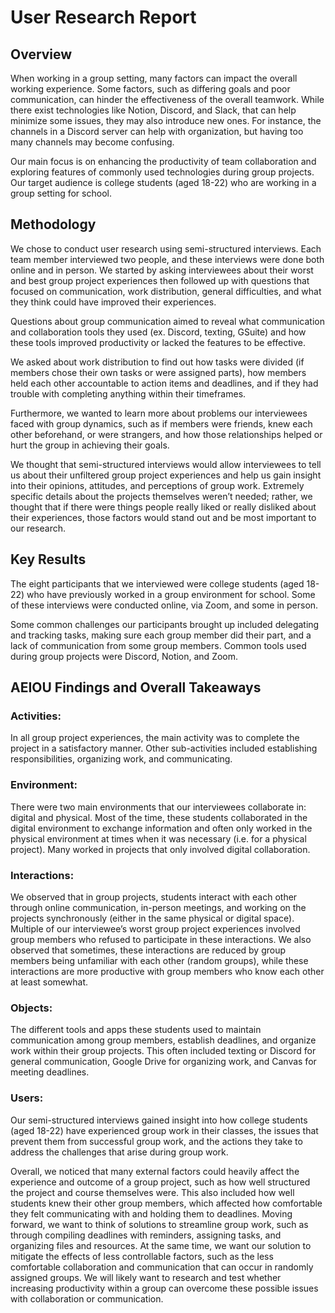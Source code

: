 # User Research Report

## Overview
When working in a group setting, many factors can impact the overall working experience. Some factors, such as differing goals and poor communication, can hinder the effectiveness of the overall teamwork. While there exist technologies like Notion, Discord, and Slack, that can help minimize some issues, they may also introduce new ones. For instance, the channels in a Discord server can help with organization, but having too many channels may become confusing. 

Our main focus is on enhancing the productivity of team collaboration and exploring features of commonly used technologies during group projects. Our target audience is college students (aged 18-22) who are working in a group setting for school. 

## Methodology
We chose to conduct user research using semi-structured interviews. Each team member interviewed two people, and these interviews were done both online and in person. We started by asking interviewees about their worst and best group project experiences then followed up with questions that focused on communication, work distribution, general difficulties, and what they think could have improved their experiences. 

Questions about group communication aimed to reveal what communication and collaboration tools they used (ex. Discord, texting, GSuite) and how these tools improved productivity or lacked the features to be effective.

We asked about work distribution to find out how tasks were divided (if members chose their own tasks or were assigned parts), how members held each other accountable to action items and deadlines, and if they had trouble with completing anything within their timeframes. 

Furthermore, we wanted to learn more about problems our interviewees faced with group dynamics, such as if members were friends, knew each other beforehand, or were strangers, and how those relationships helped or hurt the group in achieving their goals. 

We thought that semi-structured interviews would allow interviewees to tell us about their unfiltered group project experiences and help us gain insight into their opinions, attitudes, and perceptions of group work. Extremely specific details about the projects themselves weren’t needed; rather, we thought that if there were things people really liked or really disliked about their experiences, those factors would stand out and be most important to our research. 

## Key Results
The eight participants that we interviewed were college students (aged 18-22) who have previously worked in a group environment for school. Some of these interviews were conducted online, via Zoom, and some in person.

Some common challenges our participants brought up included delegating and tracking tasks, making sure each group member did their part, and a lack of communication from some group members. Common tools used during group projects were Discord, Notion, and Zoom.

## AEIOU Findings and Overall Takeaways
### Activities:
In all group project experiences, the main activity was to complete the project in a satisfactory manner. Other sub-activities included establishing responsibilities, organizing work, and communicating.
### Environment:
There were two main environments that our interviewees collaborate in: digital and physical. Most of the time, these students collaborated in the digital environment to exchange information and often only worked in the physical environment at times when it was necessary (i.e. for a physical project). Many worked in projects that only involved digital collaboration.
### Interactions:
We observed that in group projects, students interact with each other through online communication, in-person meetings, and working on the projects synchronously (either in the same physical or digital space). Multiple of our interviewee’s worst group project experiences involved group members who refused to participate in these interactions. We also observed that sometimes, these interactions are reduced by group members being unfamiliar with each other (random groups), while these interactions are more productive with group members who know each other at least somewhat.
### Objects: 
The different tools and apps these students used to maintain communication among group members, establish deadlines, and organize work within their group projects. This often included texting or Discord for general communication, Google Drive for organizing work, and Canvas for meeting deadlines.
### Users: 
Our semi-structured interviews gained insight into how college students (aged 18-22) have experienced group work in their classes, the issues that prevent them from successful group work, and the actions they take to address the challenges that arise during group work. 

Overall, we noticed that many external factors could heavily affect the experience and outcome of a group project, such as how well structured the project and course themselves were. This also included how well students knew their other group members, which affected how comfortable they felt communicating with and holding them to deadlines. Moving forward, we want to think of solutions to streamline group work, such as through compiling deadlines with reminders, assigning tasks, and organizing files and resources. At the same time, we want our solution to mitigate the effects of less controllable factors, such as the less comfortable collaboration and communication that can occur in randomly assigned groups. We will likely want to research and test whether increasing productivity within a group can overcome these possible issues with collaboration or communication.
